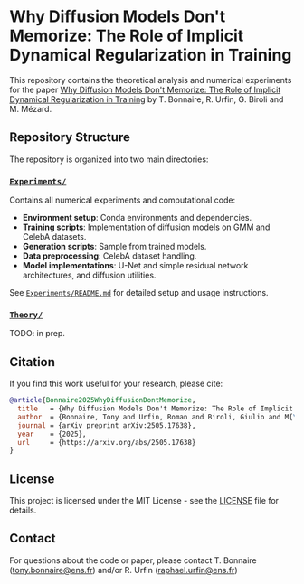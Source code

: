 # Why Diffusion Models Don't Memorize: The Role of Implicit Dynamical Regularization in Training

This repository contains the theoretical analysis and numerical experiments for the paper [Why Diffusion Models Don't Memorize: The Role of Implicit Dynamical Regularization in Training](https://arxiv.org/abs/2505.17638) by T. Bonnaire, R. Urfin, G. Biroli and M. Mézard.

## Repository Structure

The repository is organized into two main directories:

### [`Experiments/`](./Experiments/)
Contains all numerical experiments and computational code:
- **Environment setup**: Conda environments and dependencies.
- **Training scripts**: Implementation of diffusion models on GMM and CelebA datasets.
- **Generation scripts**: Sample from trained models.
- **Data preprocessing**: CelebA dataset handling.
- **Model implementations**: U-Net and simple residual network architectures, and diffusion utilities.

See [`Experiments/README.md`](./Experiments/README.md) for detailed setup and usage instructions.

### [`Theory/`](./Theory/)
TODO: in prep.

## Citation

If you find this work useful for your research, please cite:

```bibtex
@article{Bonnaire2025WhyDiffusionDontMemorize,
  title   = {Why Diffusion Models Don't Memorize: The Role of Implicit Dynamical Regularization in Training},
  author  = {Bonnaire, Tony and Urfin, Roman and Biroli, Giulio and M{\'e}zard, Marc},
  journal = {arXiv preprint arXiv:2505.17638},
  year    = {2025},
  url     = {https://arxiv.org/abs/2505.17638}
}
```

## License

This project is licensed under the MIT License - see the [LICENSE](LICENSE) file for details.

## Contact

For questions about the code or paper, please contact T. Bonnaire (tony.bonnaire@ens.fr) and/or R. Urfin (raphael.urfin@ens.fr)